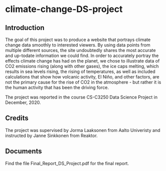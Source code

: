 # climate-change-DS-project
## Introduction  
The goal of this project was to produce a website that portrays climate change data smoothly to interested viewers. By using data points from multiple different sources,
the site undoubtedly shares the most accurate and up-todate information we could find. In order to accurately portray the effects climate change has had on the planet, we chose to illustrate data of CO2 emissions rising (along with other gases), the ice caps melting, which results in sea levels rising, the rising of temperatures, as well as included calculations that show how volcanic activity, El Niño, and other factors, are not the primary cause for the rise of CO2 in the atmosphere - but rather it is the human
activity that has been the driving force.  

The project was reported in the course CS-C3250 Data Science Project in December, 2020. 

## Credits
The project was supervised by Jorma Laaksonen from Aalto Univeristy and instructed by Janne Sinkkonen from Reaktor.

## Documents
Find the file Final_Report_DS_Project.pdf for the final report.
